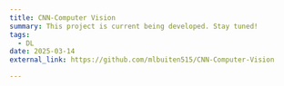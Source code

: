 ```yaml
---
title: CNN-Computer Vision
summary: This project is current being developed. Stay tuned!
tags:
  - DL
date: 2025-03-14
external_link: https://github.com/mlbuiten515/CNN-Computer-Vision

---
```

